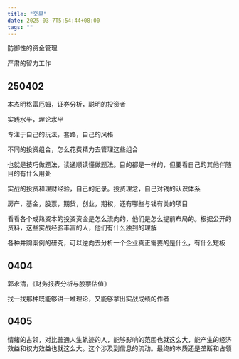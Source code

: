 ```yaml
---
title: "交易"
date: 2025-03-7T5:54:44+08:00
tags: ""
---
```


防御性的资金管理

严肃的智力工作

## 250402

本杰明格雷厄姆，证券分析，聪明的投资者

实践水平，理论水平

专注于自己的玩法，套路，自己的风格

不同的投资组合，怎么花费精力去管理这些组合

也就是技巧做题法，读通顺读懂做题法。目的都是一样的，但要看自己的其他伴随目的有什么用处

实战的投资和理财经验，自己的记录。投资理念，自己对钱的认识体系

房产，基金，股票，期货，创业，期权，还有哪些与钱有关的项目

看看各个成熟资本的投资资金是怎么流向的，他们是怎么提前布局的。根据公开的资料，这些实战经验丰富的人，他们有什么独到的理解

各种并购案例的研究，可以逆向去分析一个企业真正需要的是什么，有什么短板

## 0404

郭永清，《财务报表分析与股票估值》

找一找那种既能够讲一堆理论，又能够拿出实战成绩的作者


## 0405

情绪的占领，对比普通人生轨迹的人，能够影响的范围也就这么大，能产生的经济效益和权力效益也就这么大。这个涉及到信息的流动。最终的本质还是垄断和占领